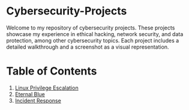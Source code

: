 # Cybersecurity-Projects
Welcome to my repository of cybersecurity projects. These projects showcase my experience in ethical hacking, network security, and data protection, among other cybersecurity topics. Each project includes a detailed walkthrough and a screenshot as a visual representation.

# **Table of Contents**

1. [Linux Privilege Escalation](https://github.com/B-Johnson89/Cybersecurity-Projects/blob/main/Linux%20Privesc/README.md)
2. [Eternal Blue](https://github.com/B-Johnson89/Cybersecurity-Projects/blob/main/Eternal%20Blue/README.md)
3. [Incident Response](https://github.com/B-Johnson89/Cybersecurity-Projects/blob/main/Incident%20Response%20Lab/README.md)
